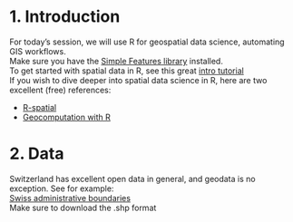 # 1. Introduction
For today’s session, we will use R for geospatial data science, automating GIS workflows.  
Make sure you have the [Simple Features library](https://r-spatial.github.io/sf/) installed.  
To get started with spatial data in R, see this great [intro tutorial](https://www.r-bloggers.com/2021/06/using-geospatial-data-in-r/)  
If you wish to dive deeper into spatial data science in R, here are two excellent (free) references:  
- [R-spatial](https://r-spatial.org/book/)
- [Geocomputation with R](https://r.geocompx.org/intro)

# 2. Data
Switzerland has excellent open data in general, and geodata is no exception. See for example:  
[Swiss administrative boundaries](https://www.swisstopo.admin.ch/en/landscape-model-swissboundaries3d#swissBOUNDARIES3D---Download)  
Make sure to download the .shp format
